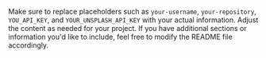 
Make sure to replace placeholders such as `your-username`, `your-repository`, `YOU_API_KEY`, and `YOUR_UNSPLASH_API_KEY` with your actual information. Adjust the content as needed for your project. If you have additional sections or information you'd like to include, feel free to modify the README file accordingly.
